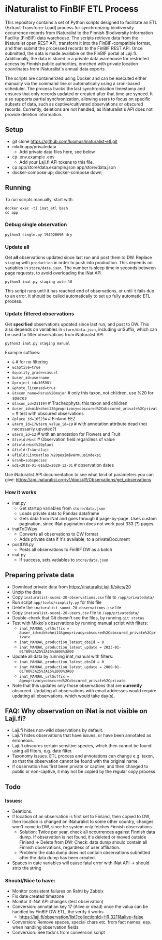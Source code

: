 # iNaturalist to FinBIF ETL Process

This repository contains a set of Python scripts designed to facilitate an ETL (Extract-Transform-Load) process for synchronizing biodiversity occurrence records from iNaturalist to the Finnish Biodiversity Information Facility (FinBIF) data warehouse. The scripts retrieve data from the iNaturalist open REST API, transform it into the FinBIF-compatible format, and then submit the processed records to the FinBIF REST API. Once submitted, the data is made available on the FinBIF portal at Laji.fi. Additionally, the data is stored in a private data warehouse for restricted access by Finnish public authorities, enriched with private location coordinates from iNaturalist's annual data exports.

The scripts are containerized using Docker and can be executed either manually via the command line or automatically using a cron-based scheduler. The process tracks the last synchronization timestamp and ensures that only records updated or created after that time are synced. It also supports partial synchronization, allowing users to focus on specific subsets of data, such as captive/cultivated observations or obscured records. Currently, deletions are not handled, as iNaturalist's API does not provide deletion information.

## Setup

* git clone https://github.com/luomus/inaturalist-etl.git
* mkdir app/privatedata
    * Add private data files here, see below
* cp .env.example .env
    * Add your Laji.fi API tokens to this file.
* cp app/store/data.example.json app/store/data.json
* docker-compose up; docker-compose down;

## Running

To run scripts manually, start with:

    docker exec -ti inat_etl bash
    cd app

### Debug single observation

    python3 single.py 194920696 dry 

### Update all

Get **all** observations updated since last run and post them to DW. Replace `staging` with `production` in order to push into production. This depends on variables in `store/data.json`. The number is sleep time in seconds between page requests, to avoid overloading the iNat API.

    python3 inat.py staging auto 10

This script runs until it has reached end of observations, or until it fails due to an error. It should be called automatically to set up fully automatic ETL process.

### Update filtered observations

Get **specified** observations updated since last run, and post to DW. This also depends on variables in `store/data.json`, including urlSuffix, which can be used to filter observations from iNaturalist API.

    python3 inat.py staging manual

Example suffixes:

* `&` # for no filtering
* `&captive=true`
* `&quality_grade=casual`
* `&user_id=username`
* `&project_id=105081`
* `&photo_licensed=true`
* `&taxon_name=Parus%20major` # only this taxon, not children, use %20 for spaces
* `&taxon_id=211194` # Tracheophyta; this taxon and children
* `&user_id=mikkohei13&geoprivacy=obscured%2Cobscured_private%2Cprivate` # test with obscured  observations
* `&place_id=165234` # Finland EEZ
* `&term_id=17&term_value_id=19` # with annotation attribute dead (not necessarily upvoted?)
* `&term_id=12` # with an annotation for Flowers and Fruit
* `&field:Host` # Observation field regardless of value
* `&field:Host%20plant`
* `&field:Isäntälaji`
* `&field:Lintuatlas,%20pesimävarmuusindeksi`
* `&rank=subspecies`
* `&d1=2018-01-01&d2=2020-12-31` # observation dates

Use iNaturalist API documentation to see what kind of parameters you can give: https://api.inaturalist.org/v1/docs/#!/Observations/get_observations


### How it works

* inat.py
    * Get startup variables from `store/data.json`
    * Loads private data to Pandas dataframe
    * Gets data from iNat and goes through it page-by-page. Uses custom pagination, since iNat pagination does not work past 333 (?) pages.
* inatToDW.py
    * Converts all observations to DW format
    * Adds private data if it's available, to a privateDocument
* postDW.py
    * Posts all observations to FinBIF DW as a batch
* inat.py
    * If success, sets vatiables to `store/data.json`


## Preparing private data

* Download private data from https://inaturalist.laji.fi/sites/20
* Unzip the data
* Copy `inaturalist-suomi-20-observations.csv` file to `/app/privatedata/`
* Run script `app/tools/simplify.py` for this file
* Delete the `inaturalist-suomi-20-observations.csv` file
* Copy `inaturalist-suomi-20-users.csv` file to `/app/privatedata/`
* Double-check that Git doesn't see the files, by running `git status`
* Test with Mikko's observations by running manual script with filters:
    * `inat_MANUAL_urlSuffix = &user_id=mikkohei13&geoprivacy=obscured%2Cobscured_private%2Cprivate`
    * `inat_MANUAL_production_latest_obsId = 0`
    * `inat_MANUAL_production_latest_update = 2023-01-01T00%3A25%3A15%2B00%3A00`
* Update all data by running inat_manual with filters:
   * `inat_MANUAL_production_latest_obsId = 0`
   * `inat_MANUAL_production_latest_update = 2000-01-01T00%3A25%3A15%2B00%3A00`
   * `inat_MANUAL_urlSuffix = &geoprivacy=obscured%2Cobscured_private%2Cprivate`
* Note that this updates only those observations that are **currently** obscured. Updating all observations with email addresses would require updating all observations, which would take day(s).


## FAQ: Why observation on iNat is not visible on Laji.fi?

- Laji.fi hides non-wild observations by default.
- Laji.fi hides observations that have issues, or have been annotated as erroneous.
- Laji.fi obscures certain sensitive species, which then cannot be found using all filters, e.g. date filter.
- Taxonomy issues. ETL process and annotations can change e.g. taxon, so that the observation cannot be found with the original name.
- If observation has first been private or captive, and then changed to public or non-captive, it may not be copied by the regular copy process.

## Todo

### Issues:

- Deletions.
- If location of an observation is first set to Finland, then copied to DW, then location is changed on iNaturalist to some other country, changes won't come to DW, since he system only fetches Finnish observations.
    - Solution: Twice per year, check all occurrences against Finnish data dump. If observation is not found, it's deleted or moved outside Finland -> Delete from DW: Check: data dump should contain all Finnish observations, regardless of user affiliation.
    - Problem: the data dump does not contain observations submitted after the data dump has been created.
- Spaces in date variables will cause fatal error with iNat API -> should strip the string

### Should/Nice to have:

- Monitor consistent failures on Rahti by Zabbix
- Fix date created timezone
- Monitor if iNat API changes (test observation)
- Conversion: annotation key 17 (Alive or dead) once the valua can be handled by FinBIF DW ETL, the verify it works
   - https://laji.fi/observation/list?collectionId=HR.3211&alive=false
- Conversion: Remove spaces, special chars etc. from fact names, esp. when handling observation fields
- Conversion: See todo's from conversion script

